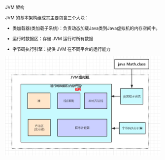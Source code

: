 JVM 架构

JVM 的基本架构组成其主要包含三个大块：

 - 类加载器(类加载子系统)：负责动态加载Java类到Java虚拟机的内存空间中。
    
 - 运行时数据区：存储 JVM 运行时所有数据
    
 - 字节码执行引擎：提供 JVM 在不同平台的运行能力
 
 ![JVM虚拟机基本架构组成](../img/architecture_001.png "architecture")
 
 
 
 
